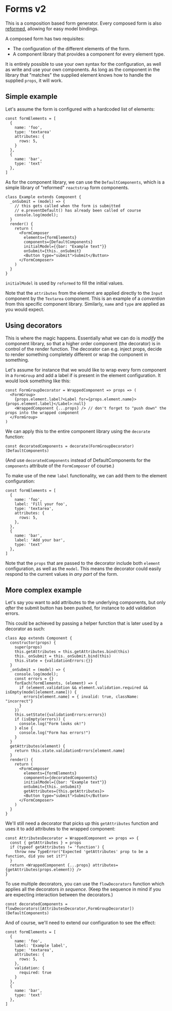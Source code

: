 # Forms v2

This is a composition based form generator. Every composed form is also [reformed](https://github.com/davezuko/react-reformed), allowing for easy model bindings.

A composed form has two requisites:
- The configuration of the different elements of the form.
- A component library that provides a component for every element type.

It is entirely possible to use your own syntax for the configuration, as well as write and use your own components. As long as the component in the library that "matches" the supplied element knows how to handle the supplied `props`, it will work.

## Simple example

Let's assume the form is configured with a hardcoded list of elements:

```JSX
const formElements = [
  {
    name: 'foo',
    type: 'textarea'
    attributes: {
      rows: 5,
    }
  },
  {
    name: 'bar',
    type: 'text'
  },
]
```

As for the component library, we can use the `DefaultComponents`, which is a simple library of "reformed" `reactstrap` form components.

```JSX
class Example extends Component {
  _onSubmit = (model) => {
    // this gets called when the form is submitted
    // e.preventDefault() has already been called of course
    console.log(model);
  }
  render() {
    return (
      <FormComposer
        elements={formElements}
        components={DefaultComponents}
        initialModel={{bar: "Example text"}}
        onSubmit={this._onSubmit}
        <Button type="submit">Submit</Button>
      </FormComposer>
    )
  }
}
```

`initialModel` is used by `reformed` to fill the initial values.

Note that the `attributes` from the element are applied directly to the `Input` component by the `Textarea` component. This is an example of a _convention_ from this specific component library. Similarly, `name` and `type` are applied as you would expect.

## Using decorators

This is where the magic happens. Essentially what we can do is _modify_ the component library, so that a higher order component (the decorator) is in control of the render function. The decorator can e.g. inject props, decide to render something completely different or wrap the component in something.

Let's assume for instance that we would like to wrap every form component in a `FormGroup` and add a label if is present in the element configuration. It would look something like this:

```JSX
const FormGroupDecorator = WrappedComponent => props => ( 
  <FormGroup>
    {props.element.label?<Label for={props.element.name}>{props.element.label}</Label>:null}
    <WrappedComponent {...props} /> // don't forget to "push down" the props into the wrapped component
  </FormGroup>
)
```

We can apply this to the entire component library using the `decorate` function:

```JSX
const decoratedComponents = decorate(FormGroupDecorator)(DefaultComponents)
```
(And use `decoratedComponents` instead of DefaultComponents for the `components` attribute of the `FormComposer` of course.)

To make use of the new `label` functionality, we can add them to the element configuration:

```JSX
const formElements = [
  {
    name: 'foo',
    label: 'Fill your foo',
    type: 'textarea',
    attributes: {
      rows: 5,
    },
  },
  {
    name: 'bar',
    label: 'Add your bar',
    type: 'text'
  },
]
```

Note that the `props` that are passed to the decorator include both `element` configuration, as well as the `model`. This means the decorator could easily respond to the current values in _any part_ of the form.

## More complex example

Let's say you want to add attributes to the underlying components, but only *after* the submit button has been pushed, for instance to add validation errors.

This could be achieved by passing a helper function that is later used by a decorator as such:

```JSX
class App extends Component {
  constructor(props) {
    super(props)
    this.getAttributes = this.getAttributes.bind(this)
    this._onSubmit = this._onSubmit.bind(this)
    this.state = {validationErrors:{}}
  }
  _onSubmit = (model) => {
    console.log(model);
    const errors = {}
    forEach(formElements, (element) => {
      if (element.validation && element.validation.required && isEmpty(model[element.name])) {
        errors[element.name] = { invalid: true, className: "incorrect"}
      }
    })
    this.setState({validationErrors:errors})
    if (isEmpty(errors)) {
      console.log("Form looks ok!")
    } else {
      console.log("Form has errors!")
    }
  }
  getAttributes(element) {
    return this.state.validationErrors[element.name]
  }
  render() {
    return (
      <FormComposer
        elements={formElements}
        components={decoratedComponents}
        initialModel={{bar: "Example text"}}
        onSubmit={this._onSubmit}
        getAttributes={this.getAttributes}>
        <Button type="submit">Submit</Button>
      </FormComposer>
    )
  }
}
```

We'll still need a decorator that picks up this `getAttributes` function and uses it to add attributes to the wrapped component:

```JSX
const AttributesDecorator = WrappedComponent => props => {
  const { getAttributes } = props
  if (typeof getAttributes != 'function') {
    throw new TypeError("Expected 'getAttributes' prop to be a function, did you set it?")
  }
  return <WrappedComponent {...props} attributes={getAttributes(props.element)} />
}
```

To use multiple decorators, you can use the `flowDecorators` function which applies all the decorators _in sequence_. (Keep the sequence in mind if you are expecting interaction between the decorators.)

```JSX
const decoratedComponents = flowDecorators([AttributesDecorator,FormGroupDecorator])(DefaultComponents)
```

And of course, we'll need to extend our configuration to see the effect:

```JSX
const formElements = [
  {
    name: 'foo',
    label: 'Example label',
    type: 'textarea',
    attributes: {
      rows: 5,
    },
    validation: {
      required: true
    }
  },
  {
    name: 'bar',
    type: 'text'
  },
]
```
